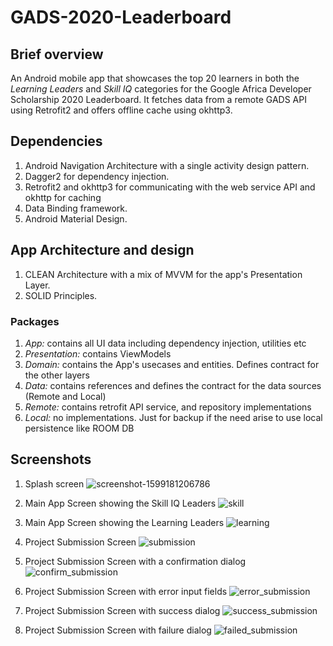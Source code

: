 # GADS-2020-Leaderboard
## Brief overview
An Android mobile app that showcases the top 20 learners in both the *Learning Leaders* and *Skill IQ* categories for the Google Africa Developer Scholarship 2020 Leaderboard.
It fetches data from a remote GADS API using Retrofit2 and offers offline cache using okhttp3.

## Dependencies
1. Android Navigation Architecture with a single activity design pattern.
2. Dagger2 for dependency injection.
3. Retrofit2 and okhttp3 for communicating with the web service API and okhttp for caching
4. Data Binding framework.
5. Android Material Design.

## App Architecture and design
1. CLEAN Architecture with a mix of MVVM for the app's Presentation Layer.
2. SOLID Principles.

### Packages
1. *App:* contains all UI data including dependency injection, utilities etc
2. *Presentation:* contains ViewModels
3. *Domain:* contains the App's usecases and entities. Defines contract for the other layers
4. *Data:* contains references and defines the contract for the data sources (Remote and Local)
5. *Remote:* contains retrofit API service, and repository implementations
6. *Local:* no implementations. Just for backup if the need arise to use local persistence like ROOM DB

## Screenshots
1. Splash screen
![screenshot-1599181206786](https://user-images.githubusercontent.com/65837990/92188133-a8358f00-ee53-11ea-9505-0a253b21304f.jpg)

2. Main App Screen showing the Skill IQ Leaders
![skill](https://user-images.githubusercontent.com/65837990/92296662-f370a000-ef2e-11ea-9a5b-0b578f951396.png)

3. Main App Screen showing the Learning Leaders
![learning](https://user-images.githubusercontent.com/65837990/92296661-f10e4600-ef2e-11ea-8496-3b1bbef8e8dc.png)

4. Project Submission Screen
![submission](https://user-images.githubusercontent.com/65837990/92296663-f4093680-ef2e-11ea-84ae-f27ab7592a10.png)

5. Project Submission Screen with a confirmation dialog
![confirm_submission](https://user-images.githubusercontent.com/65837990/92296667-f66b9080-ef2e-11ea-8e37-201226db06f2.png)

6. Project Submission Screen with error input fields
![error_submission](https://user-images.githubusercontent.com/65837990/92296664-f4a1cd00-ef2e-11ea-96e7-12058913a75b.png)

7. Project Submission Screen with success dialog
![success_submission](https://user-images.githubusercontent.com/65837990/92296666-f5d2fa00-ef2e-11ea-889b-f3147a1ecdce.png)

8. Project Submission Screen with failure dialog
![failed_submission](https://user-images.githubusercontent.com/65837990/92296665-f53a6380-ef2e-11ea-9df1-efa0a29c9c37.png)


